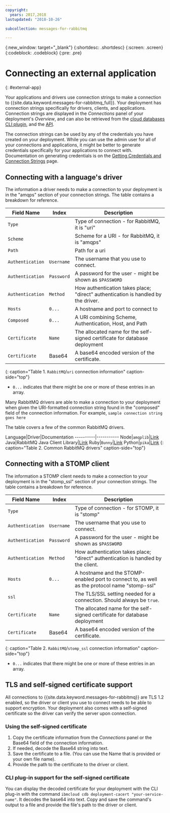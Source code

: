```yaml
---
copyright:
  years: 2017,2018
lastupdated: "2018-10-26"

subcollection: messages-for-rabbitmq

---
```


{:new_window: target="_blank"}
{:shortdesc: .shortdesc}
{:screen: .screen}
{:codeblock: .codeblock}
{:pre: .pre}

# Connecting an external application
{: #external-app}

Your applications and drivers use connection strings to make a connection to {{site.data.keyword.messages-for-rabbitmq_full}}. Your deployment has connection strings specifically for drivers, clients, and applications. Connection strings are displayed in the _Connections_ panel of your deployment's _Overview_, and can also be retrieved from the [cloud databases CLI plugin](/docs/databases-cli-plugin?topic=cloud-databases-cli-cdb-reference#deployment-connections), and the [API](https://{DomainName}/apidocs/cloud-databases-api#discover-connection-information-for-a-deployment-f-e81026).

The connection strings can be used by any of the credentials you have created on your deployment. While you can use the admin user for all of your connections and applications, it might be better to generate credentials specifically for your applications to connect with. Documentation on generating credentials is on the [Getting Credentials and Connection Strings](/docs/services/messages-for-rabbitmq?topic=messages-for-rabbitmq-connection-strings) page.

## Connecting with a language's driver

The information a driver needs to make a connection to your deployment is in the "amqps" section of your connection strings. The table contains a breakdown for reference.

Field Name|Index|Description
----------|-----|-----------
`Type`||Type of connection - for RabbitMQ, it is "uri"
`Scheme`||Scheme for a URI - for RabbitMQ, it is "amqps"
`Path`||Path for a uri
`Authentication`|`Username`|The username that you use to connect.
`Authentication`|`Password`|A password for the user - might be shown as `$PASSWORD`
`Authentication`|`Method`|How authentication takes place; "direct" authentication is handled by the driver.
`Hosts`|`0...`|A hostname and port to connect to
`Composed`|`0...`|A URI combining Scheme, Authentication, Host, and Path
`Certificate`|`Name`|The allocated name for the self-signed certificate for database deployment
`Certificate`|Base64|A base64 encoded version of the certificate.
{: caption="Table 1. `RabbitMQ`/`uri` connection information" caption-side="top"}

* `0...` indicates that there might be one or more of these entries in an array.

Many RabbitMQ drivers are able to make a connection to your deployment when given the URI-formatted connection string found in the "composed" field of the connection information. For example, `sample connection string goes here`

The table covers a few of the common RabbitMQ drivers.

Language|Driver|Documentation
----------|-----------
Node|`amqplib`|[Link](https://www.npmjs.com/package/amqplib)
Java|RabbitMQ Java Client Library|[Link](http://www.rabbitmq.com/java-client.html)
Ruby|`Bunny`|[Link](http://rubybunny.info/)
Python|`pika`|[Link](https://pika.readthedocs.io/en/0.10.0/index.html)
{: caption="Table 2. Common RabbitMQ drivers" caption-side="top"}

## Connecting with a STOMP client

The information a STOMP client needs to make a connection to your deployment is in the "stomp_ssl" section of your connection strings. The table contains a breakdown for reference.

Field Name|Index|Description
----------|-----|-----------
`Type`||Type of connection - for STOMP, it is "stomp"
`Authentication`|`Username`|The username that you use to connect.
`Authentication`|`Password`|A password for the user - might be shown as `$PASSWORD`
`Authentication`|`Method`|How authentication takes place; "direct" authentication is handled by the client.
`Hosts`|`0...`|A hostname and the STOMP-enabled port to connect to, as well as the protocol name "stomp-ssl"
`ssl`||The TLS/SSL setting needed for a connection. Should always be `true`.
`Certificate`|`Name`|The allocated name for the self-signed certificate for database deployment
`Certificate`|Base64|A base64 encoded version of the certificate.
{: caption="Table 2. `RabbitMQ`/`stomp_ssl` connection information" caption-side="top"}

* `0...` indicates that there might be one or more of these entries in an array.

## TLS and self-signed certificate support

All connections to {{site.data.keyword.messages-for-rabbitmq}} are TLS 1.2 enabled, so the driver or client you use to connect needs to be able to support encryption. Your deployment also comes with a self-signed certificate so the driver can verify the server upon connection. 

### Using the self-signed certificate

1. Copy the certificate information from the _Connections_ panel or the Base64 field of the connection information. 
2. If needed, decode the Base64 string into text. 
3. Save the certificate  to a file. (You can use the Name that is provided or your own file name).
4. Provide the path to the certificate to the driver or client.

### CLI plug-in support for the self-signed certificate

You can display the decoded certificate for your deployment with the CLI plug-in with the command `ibmcloud cdb deployment-cacert "your-service-name"`. It decodes the base64 into text. Copy and save the command's output to a file and provide the file's path to the driver or client.






 
